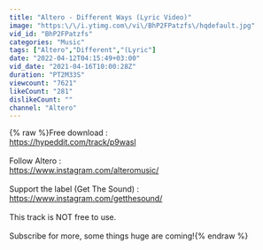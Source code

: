 ```yaml
---
title: "Altero - Different Ways (Lyric Video)"
image: "https:\/\/i.ytimg.com\/vi\/BhP2FPatzfs\/hqdefault.jpg"
vid_id: "BhP2FPatzfs"
categories: "Music"
tags: ["Altero","Different","(Lyric"]
date: "2022-04-12T04:15:49+03:00"
vid_date: "2021-04-16T10:00:28Z"
duration: "PT2M33S"
viewcount: "7621"
likeCount: "281"
dislikeCount: ""
channel: "Altero"
---
```

{% raw %}Free download :<br /><a rel="nofollow" target="blank" href="https://hypeddit.com/track/p9wasl">https://hypeddit.com/track/p9wasl</a><br /><br />Follow Altero :<br /><a rel="nofollow" target="blank" href="https://www.instagram.com/alteromusic/​">https://www.instagram.com/alteromusic/​</a><br /><br />Support the label (Get The Sound) :<br /><a rel="nofollow" target="blank" href="https://www.instagram.com/getthesound/​">https://www.instagram.com/getthesound/​</a><br /><br />This track is NOT free to use.<br /><br />Subscribe for more, some things huge are coming!{% endraw %}
